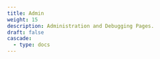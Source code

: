 ```yaml
---
title: Admin
weight: 15
description: Administration and Debugging Pages.
draft: false
cascade:
  - type: docs
---
```






